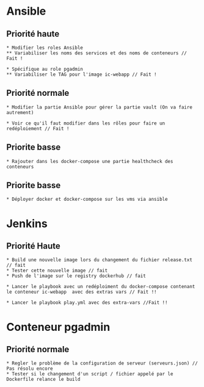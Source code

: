 # Ansible

## Priorité haute

	* Modifier les roles Ansible
	** Variabiliser les noms des services et des noms de conteneurs // Fait !

	* Spécifique au role pgadmin
	** Variabiliser le TAG pour l'image ic-webapp // Fait !

## Priorité normale

	* Modifier la partie Ansible pour gérer la partie vault (On va faire autrement)

	* Voir ce qu'il faut modifier dans les rôles pour faire un redéploiement // Fait !

## Priorite basse

	* Rajouter dans les docker-compose une partie healthcheck des conteneurs 

## Priorite basse

	* Déployer docker et docker-compose sur les vms via ansible

# Jenkins

## Priorité Haute

	* Build une nouvelle image lors du changement du fichier release.txt // fait
	* Tester cette nouvelle image // fait
	* Push de l'image sur le registry dockerhub // fait

	* Lancer le playbook avec un redéploiment du docker-compose contenant le conteneur ic-webapp  avec des extras vars // Fait !!

	* Lancer le playbook play.yml avec des extra-vars //Fait !!

# Conteneur pgadmin

## Priorité normale

	* Regler le problème de la configuration de serveur (serveurs.json) // Pas résolu encore
	* Tester si le changement d'un script / fichier appelé par le Dockerfile relance le build
